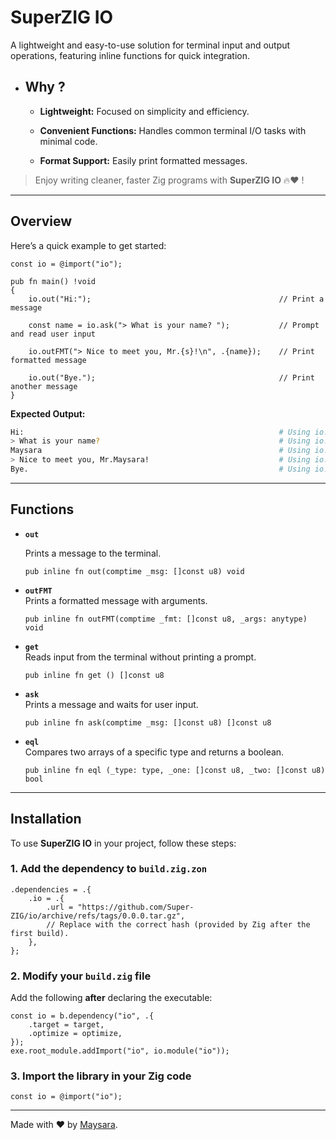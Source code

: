 # **SuperZIG IO**  

A lightweight and easy-to-use solution for terminal input and output operations, featuring inline functions for quick integration.  

- ## **Why ?**  

    - **Lightweight:** Focused on simplicity and efficiency.  

    - **Convenient Functions:** Handles common terminal I/O tasks with minimal code.

    - **Format Support:** Easily print formatted messages.  

> Enjoy writing cleaner, faster Zig programs with **SuperZIG IO** 🔥❤️ !  

---

## **Overview**  

Here’s a quick example to get started:  

```zig
const io = @import("io");

pub fn main() !void
{
    io.out("Hi:");                                          // Print a message

    const name = io.ask("> What is your name? ");           // Prompt and read user input

    io.outFMT("> Nice to meet you, Mr.{s}!\n", .{name});    // Print formatted message

    io.out("Bye.");                                         // Print another message
}
```

**Expected Output:**  

```bash
Hi:                                                         # Using io.out
> What is your name?                                        # Using io.ask/io.out
Maysara                                                     # Using io.ask/io.get
> Nice to meet you, Mr.Maysara!                             # Using io.outFMT
Bye.                                                        # Using io.out
```

---

## **Functions**  

- **`out`**

  Prints a message to the terminal.
  ```zig
  pub inline fn out(comptime _msg: []const u8) void
  ```

- **`outFMT`**  
  Prints a formatted message with arguments.
  ```zig
  pub inline fn outFMT(comptime _fmt: []const u8, _args: anytype) void
  ```

- **`get`**  
  Reads input from the terminal without printing a prompt.
  ```zig
  pub inline fn get () []const u8
  ```

- **`ask`**  
  Prints a message and waits for user input.
  ```zig
  pub inline fn ask(comptime _msg: []const u8) []const u8
  ```

- **`eql`**  
  Compares two arrays of a specific type and returns a boolean.
  ```zig
  pub inline fn eql (_type: type, _one: []const u8, _two: []const u8) bool
  ```

---

## **Installation**  

To use **SuperZIG IO** in your project, follow these steps:  

### 1. Add the dependency to `build.zig.zon`  

```zig
.dependencies = .{
    .io = .{
        .url = "https://github.com/Super-ZIG/io/archive/refs/tags/0.0.0.tar.gz",
        // Replace with the correct hash (provided by Zig after the first build).
    },
};
```

### 2. Modify your `build.zig` file  

Add the following **after** declaring the executable:  

```zig
const io = b.dependency("io", .{
    .target = target,
    .optimize = optimize,
});
exe.root_module.addImport("io", io.module("io"));
```

### 3. Import the library in your Zig code  

```zig
const io = @import("io");
```

---

Made with ❤️ by [Maysara](http://github.com/maysara-elshewehy).